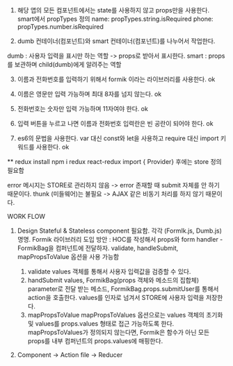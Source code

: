 1. 해당 앱의 모든 컴포넌트에서는 state를 사용하지 않고 props만을 사용한다.
  smart에서 propTypes 정의
    name: propTypes.string.isRequired
    phone: propTypes.number.isRequired

2. dumb 컨테이너(컴포넌트)와 smart 컨테이너(컴포넌트)를 나누어서 작업한다.

  dumb : 사용자 입력을 표시만 하는 역할 -> props로 받아서 표시한다.
  smart : props를 보관하며 child(dumb)에게 알려주는 역할

3. 이름과 전화번호를 입력하기 위해서 formik 이라는 라이브러리를 사용한다. ok

4. 이름은 영문만 입력 가능하며 최대 8자를 넘지 않는다. ok

5. 전화번호는 숫자만 입력 가능하며 11자여야 한다. ok

6. 입력 버튼을 누르고 나면 이름과 전화번호 입력란은 빈 공란이 되어야 한다. ok

7. es6의 문법을 사용한다. var 대신 const와 let을 사용하고 require 대신 import 키워드를 사용한다. ok

** redux install
npm i redux react-redux
import { Provider} 후에는 store 정의 필요함

error 메시지는 STORE로 관리하지 않음 -> error 존재할 때 submit 자체를 안 하기 때문이다.
thunk (미들웨어)는 불필요 -> AJAX 같은 비동기 처리를 하지 않기 때문이다.

WORK FLOW
1. Design
  Stateful & Stateless component 필요함. 각각 (FormIk.js, Dumb.js) 명명.
  Formik 라이브러리 도입 방안 :
  HOC를 작성해서 props와 form handler - FormikBag을 컴퍼넌트에 전달하자.
  validate, handleSubmit, mapPropsToValue 옵션을 사용 가능함
   1. validate
      values 객체를 통해서 사용자 입력값을 검증할 수 있다.
   2. handSubmit
      values, FormikBag(props 객체와 메소드의 집합체) parameter로 전달 받는 메소드, FormikBag.props.submitUser를 통해서 action을 호출한다. values를 인자로 넘겨서 STORE에 사용자 입력을 저장한다.
   3. mapPropsToValue
   mapPropsToValues 옵션으로는 values 객체의 초기화 및 values를 props.values 형태로 접근 가능하도록 한다.
  mapPropsToValues가 정의되지 않는다면, Formik은 함수가 아닌 모든 props를 내부 컴퍼넌트의 props.values에 매핑한다.

2. Component -> Action file -> Reducer

